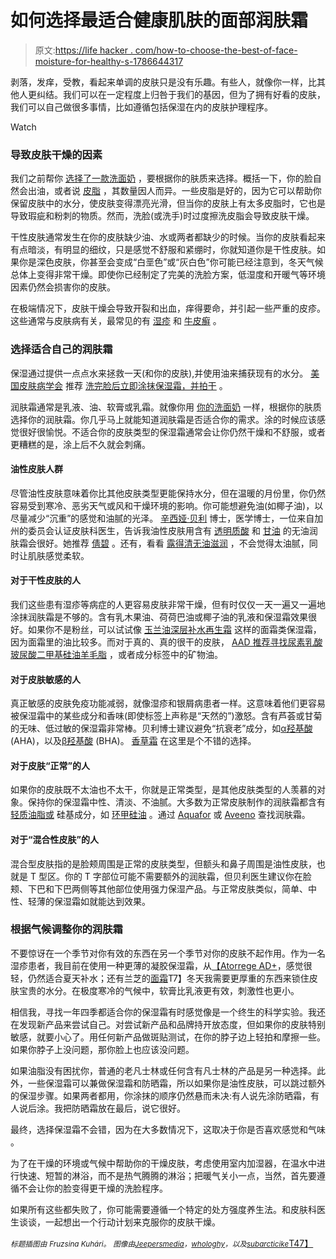 # 如何选择最适合健康肌肤的面部润肤霜

> 原文:[https://life hacker . com/how-to-choose-the-best-of-face-moisture-for-healthy-s-1786644317](https://lifehacker.com/how-to-choose-the-best-facial-moisturizer-for-healthy-s-1786644317)

剥落，发痒，受教，看起来单调的皮肤只是没有乐趣。有些人，就像你一样，比其他人更纠结。我们可以在一定程度上归咎于我们的基因，但为了拥有好看的皮肤，我们可以自己做很多事情，比如遵循包括保湿在内的皮肤护理程序。

Watch

### **导致皮肤干燥的因素**

我们之前帮你 [选择了一款洗面奶](https://lifehacker.com/how-to-choose-and-use-the-best-face-wash-for-healthy-g-1762299731) ，要根据你的肤质来选择。概括一下，你的脸自然会出油，或者说 [皮脂](https://en.wikipedia.org/wiki/Sebaceous_gland) ，其数量因人而异。一些皮脂是好的，因为它可以帮助你保留皮肤中的水分，使皮肤变得漂亮光滑，但当你的皮肤上有太多皮脂时，它也是导致瑕疵和粉刺的物质。然而，洗脸(或洗手)时过度擦洗皮脂会导致皮肤干燥。

干性皮肤通常发生在你的皮肤缺少油、水或两者都缺少的时候。当你的皮肤看起来有点暗淡，有明显的细纹，只是感觉不舒服和紧绷时，你就知道你是干性皮肤。如果你是深色皮肤，你甚至会变成“白垩色”或“灰白色”你可能已经注意到，冬天气候总体上变得非常干燥。即使你已经制定了完美的洗脸方案，低湿度和开暖气等环境因素仍然会损害你的皮肤。

在极端情况下，皮肤干燥会导致开裂和出血，痒得要命，并引起一些严重的皮疹。这些通常与皮肤病有关，最常见的有 [湿疹](http://www.mayoclinic.org/diseases-conditions/eczema/basics/definition/con-20032073) 和 [牛皮癣](http://www.mayoclinic.org/diseases-conditions/eczema/basics/definition/con-20032073) 。

### **选择适合自己的润肤霜**

保湿通过提供一点点水来拯救一天(和你的皮肤),并使用油来捕获现有的水分。 [美国皮肤病学会](https://www.aad.org/) 推荐 [洗完脸后立即涂抹保湿霜，并拍干](https://www.aad.org/public/skin-hair-nails/skin-care/dry-skin) 。

润肤霜通常是乳液、油、软膏或乳霜。就像你用 [你的洗面奶](https://lifehacker.com/how-to-choose-and-use-the-best-face-wash-for-healthy-g-1762299731) 一样，根据你的肤质选择你的润肤霜。你几乎马上就能知道润肤霜是否适合你的需求。涂的时候应该感觉很好很愉悦。不适合你的皮肤类型的保湿霜通常会让你仍然干燥和不舒服，或者更糟糕的是，涂上后不久就会刺痛。

#### **油性皮肤人群**

尽管油性皮肤意味着你比其他皮肤类型更能保持水分，但在温暖的月份里，你仍然容易受到寒冷、恶劣天气或风和干燥环境的影响。你可能想避免油(如椰子油)，以尽量减少“沉重”的感觉和油腻的光泽。 [辛西娅·贝利](https://www.drbaileyskincare.com/) 博士，医学博士，一位来自加州的委员会认证皮肤科医生，告诉我油性皮肤用含有 [透明质酸](https://en.wikipedia.org/wiki/Hyaluronic_acid) 和 [甘油](https://en.wikipedia.org/wiki/Glycerol) 的无油润肤霜会很好。她推荐 [倩碧](http://www.clinique.com/product/1687/5047/Skin-Care/Moisturizers/Dramatically-Different-Moisturizing-Gel) 。还有，看看 [露得清无油滋润](http://www.neutrogena.com/category/moisturizers/oil-free+moisture.do) ，不会觉得太油腻，同时让肌肤感觉柔软。

#### **对于干性皮肤的人**

我们这些患有湿疹等病症的人更容易皮肤非常干燥，但有时仅仅一天一遍又一遍地涂抹润肤霜是不够的。含有乳木果油、荷荷巴油或椰子油的乳液和保湿霜效果很好。如果你不是粉丝，可以试试像 [玉兰油深层补水再生霜](http://www.olay.com/en-us/skin-care-products/regenerist-deep-hydration-regenerating-cream) 这样的面霜类保湿霜，因为面霜里的油比较多。而对于真的、真的很干的皮肤， [AAD 推荐寻找](https://www.aad.org/public/diseases/dry-sweaty-skin/dry-skin#treatment)[尿素](https://en.wikipedia.org/wiki/Urea)[乳酸](https://en.wikipedia.org/wiki/Lactic_acid)[玻尿酸](https://en.wikipedia.org/wiki/Hyaluronic_acid)[二甲基硅油](https://en.wikipedia.org/wiki/Polydimethylsiloxane)[羊毛脂](https://en.wikipedia.org/wiki/Lanolin) ，或者成分标签中的矿物油。

#### **对于皮肤敏感的人**

真正敏感的皮肤免疫功能减弱，就像湿疹和银屑病患者一样。这意味着他们更容易被保湿霜中的某些成分和香味(即使标签上声称是“天然的”)激怒。含有芦荟或甘菊的无味、低过敏的保湿霜非常棒。贝利博士建议避免“抗衰老”成分，如[α羟基酸](https://en.wikipedia.org/wiki/Alpha_hydroxy_acid) (AHA)，以及[β羟基酸](https://en.wikipedia.org/wiki/Beta_hydroxy_acid) (BHA)。 [香草霜](https://www.amazon.com/Vanicream-Moisturizing-Cream-Dispenser-Pound/dp/B000NWGCZ2?asc_campaign=InlineText&asc_refurl=https://lifehacker.com/how-to-choose-the-best-facial-moisturizer-for-healthy-s-1786644317&asc_source=&tag=kinjalifehackerlink-20&th=1) 在这里是个不错的选择。

#### **对于皮肤“正常”的人**

如果你的皮肤既不太油也不太干，你就是正常类型，是其他皮肤类型的人羡慕的对象。保持你的保湿霜中性、清淡、不油腻。大多数为正常皮肤制作的润肤霜都含有 [轻质油脂或](http://www.mayoclinic.org/diseases-conditions/dry-skin/in-depth/moisturizers/art-20044232) 硅基成分，如 [环甲硅油](https://en.wikipedia.org/wiki/Siloxane#Cyclomethicones) 。通过 [Aquafor](https://www.aquaphorus.com/) 或 [Aveeno](http://www.aveeno.com/) 查找润肤霜。

#### **对于“混合性皮肤”的人**

混合型皮肤指的是脸颊周围是正常的皮肤类型，但额头和鼻子周围是油性皮肤，也就是 T 型区。你的 T 字部位可能不需要额外的润肤霜，但贝利医生建议你在脸颊、下巴和下巴两侧等其他部位使用强力保湿产品。与正常皮肤类似，简单、中性、轻薄的保湿霜如就能达到效果。

### 根据气候调整你的润肤霜

不要惊讶在一个季节对你有效的东西在另一个季节对你的皮肤不起作用。作为一名湿疹患者，我目前在使用一种更薄的凝胶保湿霜，从[【Atorrege AD+](http://www.atorrege.hk/)，感觉很轻，仍然适合夏天补水；还有兰芝的[面霜](http://www.laneige.com/us/en/main.html)T7】冬天我需要更厚重的东西来锁住皮肤宝贵的水分。在极度寒冷的气候中，软膏比乳液更有效，刺激性也更小。 

相信我，寻找一年四季都适合你的保湿霜有时感觉像是一个终生的科学实验。我还在发现新产品来尝试自己。对尝试新产品和品牌持开放态度，但如果你的皮肤特别敏感，就要小心了。用任何新产品做斑贴测试，在你的脖子边上轻拍和摩擦一些。如果你脖子上没问题，那你脸上也应该没问题。

如果油脂没有困扰你，普通的老凡士林或任何含有凡士林的产品是另一种选择。此外，一些保湿霜可以兼做保湿霜和防晒霜，所以如果你是油性皮肤，可以跳过额外的保湿步骤。如果两者都用，你涂抹的顺序仍然悬而未决:有人说先涂防晒霜，有人说后涂。我把防晒霜放在最后，说它很好。

最终，选择保湿霜不会错，因为在大多数情况下，这取决于你是否喜欢感觉和气味 。

为了在干燥的环境或气候中帮助你的干燥皮肤，考虑使用室内加湿器，在温水中进行快速、短暂的淋浴，而不是热气腾腾的淋浴；把暖气关小一点，当然，首先要遵循不会让你的脸变得更干燥的洗脸程序。

如果所有这些都失败了，你可能需要遵循一个特定的处方强度养生法。和皮肤科医生谈谈，一起想出一个行动计划来克服你的皮肤干燥。

<small>*标题插图由*</small> <small>*Fruzsina Kuhári。*</small> <small>*图像由*</small>[<small>*Jeepersmedia*</small>](https://flic.kr/p/jXPoPc)<small>*，*</small>[<small>*whologhy*</small>](https://flic.kr/p/7udZut)<small>*，以及*</small>[<small>*subarcticike*</small>T47】](https://flic.kr/p/e5waNM)